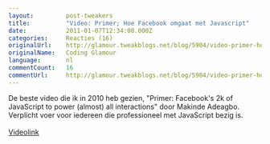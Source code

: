 ```yaml
---
layout:         post-tweakers
title:          "Video: Primer; Hoe Facebook omgaat met Javascript"
date:           2011-01-07T12:34:00.000Z
categories:     Reacties (16)
originalUrl:    http://glamour.tweakblogs.net/blog/5904/video-primer-hoe-facebook-omgaat-met-javascript.html
originalName:   Coding Glamour
language:       nl
commentCount:   16
commentUrl:     http://glamour.tweakblogs.net/blog/5904/video-primer-hoe-facebook-omgaat-met-javascript.html#reacties
---
```


   <p class="article">De beste video die ik in 2010 heb gezien, &quot;Primer: Facebook&apos;s
  2k of JavaScript to power (almost) all interactions&quot; door Makinde
  Adeagbo. Verplicht voer voor iedereen die professioneel met JavaScript
  bezig is.
  <br>
  <br>
<a href="http://blip.tv/file/3839676/" rel="external">Videolink</a>
</p>
 <!--more-->
